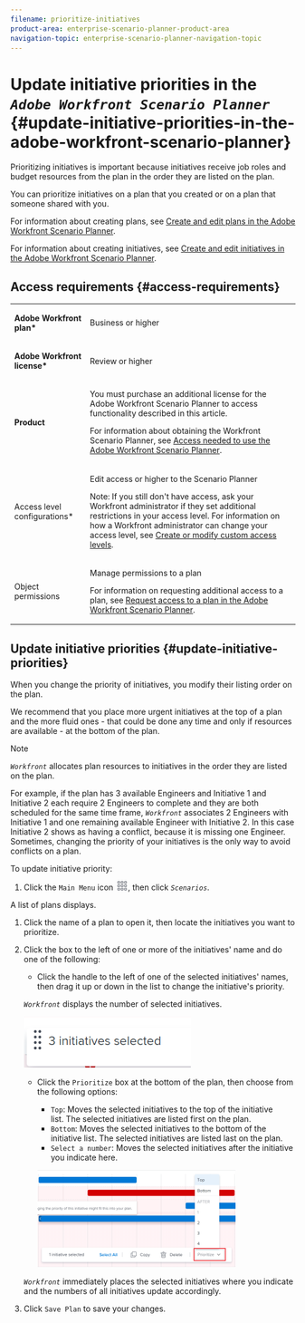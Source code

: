 ```yaml
---
filename: prioritize-initiatives
product-area: enterprise-scenario-planner-product-area
navigation-topic: enterprise-scenario-planner-navigation-topic
---
```




# Update initiative priorities in the *`Adobe Workfront Scenario Planner`* {#update-initiative-priorities-in-the-adobe-workfront-scenario-planner}

Prioritizing initiatives is important because initiatives receive job roles and budget resources from the plan in the order they are listed on the plan. 


You can prioritize initiatives on a plan that you created or on a plan that someone shared with you. 


For information about creating plans, see [Create and edit plans in the Adobe Workfront Scenario Planner](create-and-edit-plans.md).


For information about creating initiatives, see [Create and edit initiatives in the Adobe Workfront Scenario Planner](create-and-edit-initiatives.md). 


##  Access requirements {#access-requirements}


<table class="TableStyle-TableStyle-HeaderRow" style="mc-table-style: url('../Resources/TableStyles/TableStyle-HeaderRow.css');caption-side: bottom;" cellspacing="15"> 
 <col class="TableStyle-TableStyle-HeaderRow-Column-Column1"> 
 <col class="TableStyle-TableStyle-HeaderRow-Column-Column1"> 
 <tbody> 
  <tr class="TableStyle-TableStyle-HeaderRow-Body-LightGray"> 
   <td class="TableStyle-TableStyle-HeaderRow-BodyE-Column1-LightGray"> <p><span style="font-weight: bold;" class="mc-variable WFVariables.FullProdNameWF variable varname">Adobe Workfront</span><b> plan*</b> </p> </td> 
   <td class="TableStyle-TableStyle-HeaderRow-BodyD-Column1-LightGray"><span class="mc-variable WFVariables.WFPlan-Business variable varname">Business</span> or higher</td> 
  </tr> 
  <tr class="TableStyle-TableStyle-HeaderRow-Body-MediumGray"> 
   <td class="TableStyle-TableStyle-HeaderRow-BodyE-Column1-MediumGray"> <p><span style="font-weight: bold;" class="mc-variable WFVariables.FullProdNameWF variable varname">Adobe Workfront</span><b> license*</b> </p> </td> 
   <td class="TableStyle-TableStyle-HeaderRow-BodyD-Column1-MediumGray"> <p><span class="mc-variable WFVariables.WFLicense-Review variable varname">Review</span> or higher</p> </td> 
  </tr> 
  <tr class="TableStyle-TableStyle-HeaderRow-Body-LightGray"> 
   <td class="TableStyle-TableStyle-HeaderRow-BodyE-Column1-LightGray"><b>Product</b> </td> 
   <td class="TableStyle-TableStyle-HeaderRow-BodyD-Column1-LightGray"> <p>You must purchase an additional license for the <span class="mc-variable WFVariables.FullProdNameWFScenPlan variable varname">Adobe Workfront Scenario Planner</span> to access functionality described in this article.</p> <p>For information about obtaining the <span class="mc-variable WFVariables.ProdNameWorkfrontScenarioPlanner variable varname">Workfront Scenario Planner</span>, see <a href="access-needed-to-use-sp.md" class="MCXref xref">Access needed to use the Adobe Workfront Scenario Planner</a>. </p> </td> 
  </tr> 
  <tr class="TableStyle-TableStyle-HeaderRow-Body-MediumGray" data-mc-conditions=""> 
   <td class="TableStyle-TableStyle-HeaderRow-BodyE-Column1-MediumGray"><span class="bold">Access level configurations*</span> </td> 
   <td class="TableStyle-TableStyle-HeaderRow-BodyD-Column1-MediumGray"> <p>Edit access or higher to the <span class="mc-variable WFVariables.Scenario_Planner_-_feature_name variable varname">Scenario Planner</span></p> <p>Note: If you still don't have access, ask your <span class="mc-variable WFVariables.AdminWF variable varname">Workfront administrator</span> if they set additional restrictions in your access level. For information on how a <span class="mc-variable WFVariables.AdminWF variable varname">Workfront administrator</span> can change your access level, see <a href="create-modify-access-levels.md" class="MCXref xref">Create or modify custom access levels</a>.</p> </td> 
  </tr> 
  <tr class="TableStyle-TableStyle-HeaderRow-Body-LightGray" data-mc-conditions=""> 
   <td class="TableStyle-TableStyle-HeaderRow-BodyB-Column1-LightGray" style="text-align: left;"> <p><span class="bold">Object permissions</span> </p> </td> 
   <td class="TableStyle-TableStyle-HeaderRow-BodyA-Column1-LightGray"> <p>Manage permissions to a plan</p> <p>For information on requesting additional access to a plan, see <a href="request-access-to-plan.md" class="MCXref xref">Request access to a plan in the Adobe Workfront Scenario Planner</a>.</p> </td> 
  </tr> 
 </tbody> 
</table>



## Update initiative priorities  {#update-initiative-priorities}

When you change the priority of initiatives, you modify their listing order on the plan. 


We recommend that you place more urgent initiatives at the top of a plan and the more fluid ones - that could be done any time and only if resources are available - at the bottom of the plan. 


>[!NOTE]
>
>*`Workfront`* allocates plan resources to initiatives in the order they are listed on the plan.&nbsp;
>
>
>For example, if the plan has 3 available Engineers and Initiative 1 and Initiative 2 each require 2 Engineers to complete and they are both scheduled for the same time frame, *`Workfront`* associates 2 Engineers with Initiative 1 and one remaining available Engineer with Initiative 2. In this case Initiative 2 shows as having a conflict, because it is missing one Engineer. Sometimes, changing the priority of your initiatives is the only way to avoid conflicts on a plan. 



To update initiative priority: 



1.  Click the `Main Menu` icon ![](assets/main-menu-icon.png), then click  *`Scenarios`*.


   A list of plans displays.

1. Click the name of a plan to open it, then locate the initiatives you want to prioritize.
1.  
   Click the box to the left of one or more of the initiatives' name and do one of the following:

    
    
    *  Click the handle to the left of one of the selected initiatives' names, then drag it up or down in the list to change the initiative's priority.
    
    
      *`Workfront`* displays the number of selected initiatives.
    
    
      ![](assets/multi-select-initiative-number.png)    
    

    
    *  Click the `Prioritize` box at the bottom of the plan, then choose from the following options:
    
        
        
        *  `Top`: Moves the selected initiatives to the top of the initiative list.&nbsp;The selected initiatives are listed first on the plan.
        *  `Bottom`:&nbsp;Moves the selected initiatives to the bottom of the initiative list.&nbsp;The selected initiatives are listed last on the plan.
        *  `Select a number`: Moves the selected initiatives after the initiative you indicate here. 
        
        
          ![](assets/prioritize-initiatives-expanded-highlighted-350x171.png)        
        

        
        
        
      *`Workfront`* immediately places the selected initiatives where you indicate and the numbers of all initiatives update accordingly. 
    
    
    
1.  Click `Save Plan` to save your changes. 


